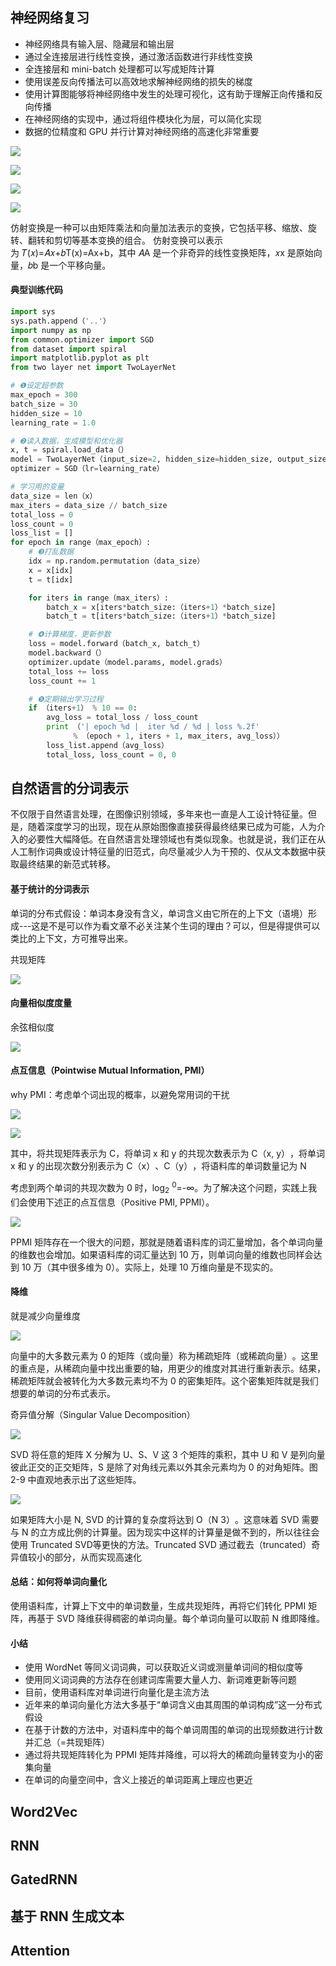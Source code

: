 
## 神经网络复习
- 神经网络具有输入层、隐藏层和输出层
- 通过全连接层进行线性变换，通过激活函数进行非线性变换
- 全连接层和 mini-batch 处理都可以写成矩阵计算
- 使用误差反向传播法可以高效地求解神经网络的损失的梯度
- 使用计算图能够将神经网络中发生的处理可视化，这有助于理解正向传播和反向传播
- 在神经网络的实现中，通过将组件模块化为层，可以简化实现
- 数据的位精度和 GPU 并行计算对神经网络的高速化非常重要

![](https://raw.githubusercontent.com/gravitys169/images_upload/master/202407151404317.png)

![](https://raw.githubusercontent.com/gravitys169/images_upload/master/202407151405867.png)

![](https://raw.githubusercontent.com/gravitys169/images_upload/master/202407151407492.png)

![](https://raw.githubusercontent.com/gravitys169/images_upload/master/202407151407164.png)

仿射变换是一种可以由矩阵乘法和向量加法表示的变换，它包括平移、缩放、旋转、翻转和剪切等基本变换的组合。
仿射变换可以表示为 𝑇(𝑥)=𝐴𝑥+𝑏T(x)=Ax+b，其中 𝐴A 是一个非奇异的线性变换矩阵，𝑥x 是原始向量，𝑏b 是一个平移向量。
#### 典型训练代码
```python
import sys
sys.path.append（'..'）
import numpy as np
from common.optimizer import SGD
from dataset import spiral
import matplotlib.pyplot as plt
from two layer net import TwoLayerNet

# ❶设定超参数
max_epoch = 300
batch_size = 30
hidden_size = 10
learning_rate = 1.0

# ❷读入数据，生成模型和优化器
x, t = spiral.load_data（）
model = TwoLayerNet（input_size=2, hidden_size=hidden_size, output_size=3）
optimizer = SGD（lr=learning_rate）

# 学习用的变量
data_size = len（x）
max_iters = data_size // batch_size
total_loss = 0
loss_count = 0
loss_list = []
for epoch in range（max_epoch）:
    # ❸打乱数据
    idx = np.random.permutation（data_size）
    x = x[idx]
    t = t[idx]

    for iters in range（max_iters）:
        batch_x = x[iters*batch_size:（iters+1）*batch_size]
        batch_t = t[iters*batch_size:（iters+1）*batch_size]

    # ❹计算梯度，更新参数
    loss = model.forward（batch_x, batch_t）
    model.backward（）
    optimizer.update（model.params, model.grads）
    total_loss += loss
    loss_count += 1

    # ❺定期输出学习过程
    if （iters+1） % 10 == 0:
        avg_loss = total_loss / loss_count
        print （'| epoch %d |  iter %d / %d | loss %.2f'
              % （epoch + 1, iters + 1, max_iters, avg_loss））
        loss_list.append（avg_loss）
        total_loss, loss_count = 0, 0
```

## 自然语言的分词表示
不仅限于自然语言处理，在图像识别领域，多年来也一直是人工设计特征量。但是，随着深度学习的出现，现在从原始图像直接获得最终结果已成为可能，人为介入的必要性大幅降低。在自然语言处理领域也有类似现象。也就是说，我们正在从人工制作词典或设计特征量的旧范式，向尽量减少人为干预的、仅从文本数据中获取最终结果的新范式转移。

#### 基于统计的分词表示

单词的分布式假设：单词本身没有含义，单词含义由它所在的上下文（语境）形成---这是不是可以作为看文章不必关注某个生词的理由？可以，但是得提供可以类比的上下文，方可推导出来。

共现矩阵

![](https://raw.githubusercontent.com/gravitys169/images_upload/master/202406240946768.png?token=ACGIA7UFULLIR2HNZEMI6Q3GPDIE2)

#### 向量相似度度量

余弦相似度

![](https://raw.githubusercontent.com/gravitys169/images_upload/master/202406240947602.png?token=ACGIA7ST4QFJKLTWDVG3YH3GPDII2)

#### 点互信息（Pointwise Mutual Information, PMI）

why PMI：考虑单个词出现的概率，以避免常用词的干扰

![](https://raw.githubusercontent.com/gravitys169/images_upload/master/202406240948134.png?token=ACGIA7QTGOGWIR33WQJHIWTGPDILY)

![](attachments/Pasted%20image%2020240925165644.png)

其中，将共现矩阵表示为 C，将单词 x 和 y 的共现次数表示为 C（x, y）​，将单词 x 和 y 的出现次数分别表示为 C（x）​、C（y）​，将语料库的单词数量记为 N

考虑到两个单词的共现次数为 0 时，log<sub>2</sub> <sup>0</sup>=-∞。为了解决这个问题，实践上我们会使用下述正的点互信息（Positive PMI, PPMI）。

![](attachments/Pasted%20image%2020240925162331.png)

PPMI 矩阵存在一个很大的问题，那就是随着语料库的词汇量增加，各个单词向量的维数也会增加。如果语料库的词汇量达到 10 万，则单词向量的维数也同样会达到 10 万（其中很多维为 0）。实际上，处理 10 万维向量是不现实的。

#### 降维

就是减少向量维度

![](https://raw.githubusercontent.com/gravitys169/images_upload/master/202406240950305.png?token=ACGIA7QHVCPIA6UCPPDN6CDGPDIRQ)

向量中的大多数元素为 0 的矩阵（或向量）称为稀疏矩阵（或稀疏向量）​。这里的重点是，从稀疏向量中找出重要的轴，用更少的维度对其进行重新表示。结果，稀疏矩阵就会被转化为大多数元素均不为 0 的密集矩阵。这个密集矩阵就是我们想要的单词的分布式表示。

奇异值分解（Singular Value Decomposition）

![](https://raw.githubusercontent.com/gravitys169/images_upload/master/202406240950851.png?token=ACGIA7QNMQZA62U6POXDG33GPDITW)

SVD 将任意的矩阵 X 分解为 U、S、V 这 3 个矩阵的乘积，其中 U 和 V 是列向量彼此正交的正交矩阵，S 是除了对角线元素以外其余元素均为 0 的对角矩阵。图 2-9 中直观地表示出了这些矩阵。

![](attachments/Pasted%20image%2020240925163738.png)

如果矩阵大小是 N, SVD 的计算的复杂度将达到 O（N 3）​。这意味着 SVD 需要与 N 的立方成比例的计算量。因为现实中这样的计算量是做不到的，所以往往会使用 Truncated SVD等更快的方法。Truncated SVD 通过截去（truncated）奇异值较小的部分，从而实现高速化

#### 总结：如何将单词向量化
使用语料库，计算上下文中的单词数量，生成共现矩阵，再将它们转化 PPMI 矩阵，再基于 SVD 降维获得稠密的单词向量。每个单词向量可以取前 N 维即降维。
#### 小结   

- 使用 WordNet 等同义词词典，可以获取近义词或测量单词间的相似度等
- 使用同义词词典的方法存在创建词库需要大量人力、新词难更新等问题
- 目前，使用语料库对单词进行向量化是主流方法
- 近年来的单词向量化方法大多基于“单词含义由其周围的单词构成”这一分布式假设
- 在基于计数的方法中，对语料库中的每个单词周围的单词的出现频数进行计数并汇总（=共现矩阵）
- 通过将共现矩阵转化为 PPMI 矩阵并降维，可以将大的稀疏向量转变为小的密集向量
- 在单词的向量空间中，含义上接近的单词距离上理应也更近

## Word2Vec



## RNN

## GatedRNN

## 基于 RNN 生成文本

## Attention

